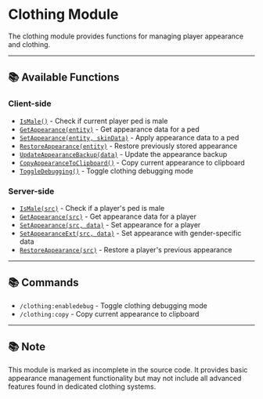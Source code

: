 # Clothing Module

The clothing module provides functions for managing player appearance and clothing.

---

## 📚 Available Functions

### Client-side
- [`IsMale()`](client.md#ismale) - Check if current player ped is male
- [`GetAppearance(entity)`](client.md#getappearance) - Get appearance data for a ped
- [`SetAppearance(entity, skinData)`](client.md#setappearance) - Apply appearance data to a ped
- [`RestoreAppearance(entity)`](client.md#restoreappearance) - Restore previously stored appearance
- [`UpdateAppearanceBackup(data)`](client.md#updateappearancebackup) - Update the appearance backup
- [`CopyAppearanceToClipboard()`](client.md#copyappearancetoclipboard) - Copy current appearance to clipboard
- [`ToggleDebugging()`](client.md#toggledebugging) - Toggle clothing debugging mode

### Server-side
- [`IsMale(src)`](server.md#ismale) - Check if a player's ped is male
- [`GetAppearance(src)`](server.md#getappearance) - Get appearance data for a player
- [`SetAppearance(src, data)`](server.md#setappearance) - Set appearance for a player
- [`SetAppearanceExt(src, data)`](server.md#setappearanceext) - Set appearance with gender-specific data
- [`RestoreAppearance(src)`](server.md#restoreappearance) - Restore a player's previous appearance

---

## 📚 Commands

- `/clothing:enabledebug` - Toggle clothing debugging mode
- `/clothing:copy` - Copy current appearance to clipboard

---

## 📚 Note

This module is marked as incomplete in the source code. It provides basic appearance management functionality but may not include all advanced features found in dedicated clothing systems.
